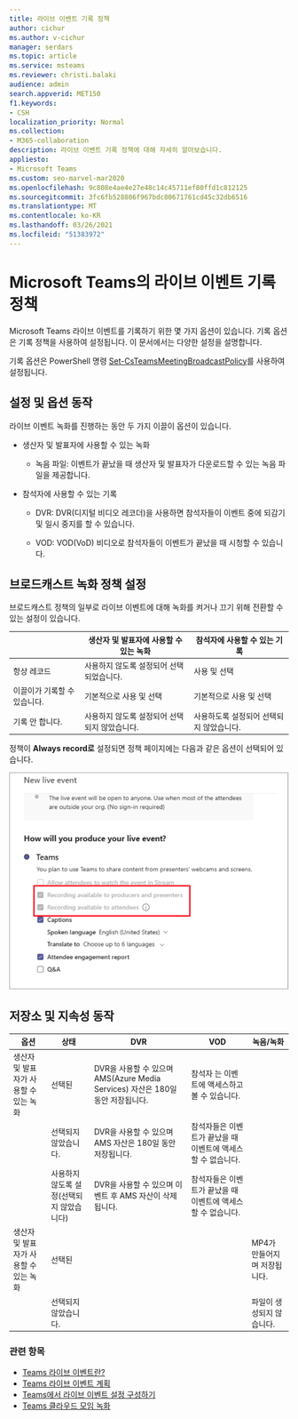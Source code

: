 ```yaml
---
title: 라이브 이벤트 기록 정책
author: cichur
ms.author: v-cichur
manager: serdars
ms.topic: article
ms.service: msteams
ms.reviewer: christi.balaki
audience: admin
search.appverid: MET150
f1.keywords:
- CSH
localization_priority: Normal
ms.collection:
- M365-collaboration
description: 라이브 이벤트 기록 정책에 대해 자세히 알아보습니다.
appliesto:
- Microsoft Teams
ms.custom: seo-marvel-mar2020
ms.openlocfilehash: 9c808e4ae4e27e48c14c45711ef80ffd1c812125
ms.sourcegitcommit: 3fc6fb528806f967bdc80671761cd45c32db6516
ms.translationtype: MT
ms.contentlocale: ko-KR
ms.lasthandoff: 03/26/2021
ms.locfileid: "51383972"
---
```

# <a name="live-event-recording-policies-in-microsoft-teams"></a>Microsoft Teams의 라이브 이벤트 기록 정책

Microsoft Teams 라이브 이벤트를 기록하기 위한 몇 가지 옵션이 있습니다. 기록 옵션은 기록 정책을 사용하여 설정됩니다. 이 문서에서는 다양한 설정을 설명합니다.

기록 옵션은 PowerShell 명령 [Set-CsTeamsMeetingBroadcastPolicy](/powershell/module/skype/set-csteamsmeetingbroadcastpolicy?view=skype-ps)를 사용하여 설정됩니다.

## <a name="scheduling-and-option-behaviors"></a>설정 및 옵션 동작

라이브 이벤트 녹화를 진행하는 동안 두 가지 이끌이 옵션이 있습니다.

- 생산자 및 발표자에 사용할 수 있는 녹화

  - 녹음 파일: 이벤트가 끝났을 때 생산자 및 발표자가 다운로드할 수 있는 녹음 파일을 제공합니다.

- 참석자에 사용할 수 있는 기록

  - DVR: DVR(디지털 비디오 레코더)을 사용하면 참석자들이 이벤트 중에 되감기 및 일시 중지를 할 수 있습니다.

  - VOD: VOD(VoD) 비디오로 참석자들이 이벤트가 끝났을 때 시청할 수 있습니다.

## <a name="broadcast-recording-policy-setting"></a>브로드캐스트 녹화 정책 설정

브로드캐스트 정책의 일부로 라이브 이벤트에 대해 녹화를 켜거나 끄기 위해 전환할 수 있는 설정이 있습니다.

|                                 | 생산자 및 발표자에 사용할 수 있는 녹화 | 참석자에 사용할 수 있는 기록 |
| ------------------------------- | ---------------------------------------------------- | ------------------------------------- |
| 항상 레코드               | 사용하지 않도록 설정되어 선택되었습니다.                                | 사용 및 선택         |
| 이끌이가 기록할 수 있습니다. | 기본적으로 사용 및 선택                  | 기본적으로 사용 및 선택   |
| 기록 안 합니다.               | 사용하지 않도록 설정되어 선택되지 않았습니다.                            | 사용하도록 설정되어 선택되지 않았습니다.      |

정책이 **Always record로** 설정되면 정책 페이지에는 다음과 같은 옵션이 선택되어 있습니다.

![라이브 이벤트 정책 설정](../media/live-event-recording-policy.png "Microsoft Teams 관리 센터의 라이브 이벤트 정책 설정 스크린샷입니다.")

## <a name="storage-and-persistence-behavior"></a>저장소 및 지속성 동작

| 옵션                                       | 상태   | DVR                                                   | VOD                                                     | 녹음/녹화                |
| ------------------------------------------------ | ------------ | --------------------------------------------------------- | ----------------------------------------------------------- | ---------------------------- |
| 생산자 및 발표자가 사용할 수 있는 녹화 | 선택된     | DVR을 사용할 수 있으며 AMS(Azure Media Services) 자산은 180일 동안 저장됩니다. | 참석자 는 이벤트에 액세스하고 볼 수 있습니다.                     |                              |
|                                                  | 선택되지 않았습니다. | DVR을 사용할 수 있으며 AMS 자산은 180일 동안 저장됩니다. | 참석자들은 이벤트가 끝났을 때 이벤트에 액세스할 수 없습니다. |                              |
||사용하지 않도록 설정(선택되지 않았습니다)|DVR을 사용할 수 있으며 이벤트 후 AMS 자산이 삭제됩니다.|참석자들은 이벤트가 끝났을 때 이벤트에 액세스할 수 없습니다.||
| 생산자 및 발표자가 사용할 수 있는 녹화 | 선택된     |                                                           |                                                             | MP4가 만들어지며 저장됩니다. |
|                                                  | 선택되지 않았습니다. |                                                           |                                                             | 파일이 생성되지 않습니다.           |

### <a name="related-topics"></a>관련 항목

- [Teams 라이브 이벤트란?](what-are-teams-live-events.md)
- [Teams 라이브 이벤트 계획](plan-for-teams-live-events.md)
- [Teams에서 라이브 이벤트 설정 구성하기](configure-teams-live-events.md)
- [Teams 클라우드 모임 녹화](../cloud-recording.md)